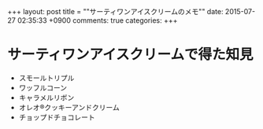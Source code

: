 +++
layout: post
title = ""サーティワンアイスクリームのメモ""
date: 2015-07-27 02:35:33 +0900
comments: true
categories: 
+++

サーティワンアイスクリームで得た知見
===
* スモールトリプル
* ワッフルコーン
* キャラメルリボン
* オレオ®クッキーアンドクリーム
* チョップドチョコレート
